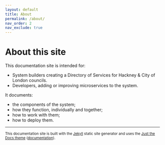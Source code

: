 ```yaml
---
layout: default
title: About
permalink: /about/
nav_order: 2
nav_exclude: true
---
```

# About this site

This documentation site is intended for:

- System builders creating a Directory of Services for Hackney & City of London councils.
- Developers, adding or improving microservices to the system.

It documents:

- the components of the system;
- how they function, individually and together;
- how to work with them;
- how to deploy them.

---

<small>This documentation site is built with the [Jekyll](https://jekyllrb.com/) static site generator and uses the [Just the Docs theme](https://jekyllthemes.io/theme/just-the-docs) ([documentation](https://pmarsceill.github.io/just-the-docs/)).</small>
